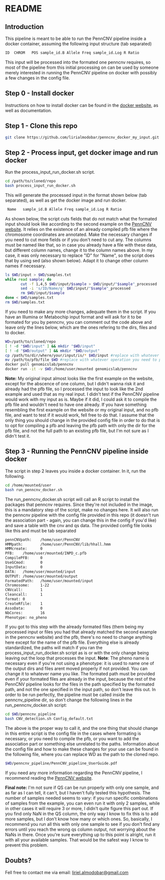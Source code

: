 
# README
## Introduction
This pipeline is meant to be able to run the PennCNV pipeline inside a docker container, assuming the following input structure (tab separated)
```sh
ID  CHROM   POS sample_id.B Allele Freq sample_id.Log R Ratio
```
This input will be processed into the formated one penncnv requires, so most of the pipeline from this initial processing on can be used by someone merely interested in running the PennCNV pipeline on docker with possibly a few changes in the config file.

## Step 0 - Install docker
Instructions on how to install docker can be found in the [docker website]("https://www.docker.com/"), as well as documentation.

## Step 1 - Clone this repo
```sh
git clone https://github.com/lirialmodobar/penncnv_docker_my_input.git
```

## Step 2 - Process input, get docker image and run docker
Run the process_input_run_docker.sh script.
```sh
cd /path/to/cloned/repo
bash process_input_run_docker.sh 
```
This will generate the processed input in the format shown below (tab separated), as well as get the docker image and run docker.
```sh
 Name   sample_id.B Allele Freq sample_id.Log R Ratio
```
As shown below, the script cuts fields that do not match what the formated input should look like according to the second example on the [PennCNV website](https://penncnv.openbioinformatics.org/en/latest/user-guide/input/). It relies on the existence of an already compiled pfb file where the chromosome coordinates are annotated. Make the necessary changes if you need to cut more fields or if you don't need to cut any. The columns must be named like that, so in case you already have a file with these data, but different column names, change it to the column names above. In my case, it was only necessary to replace "ID" for "Name", so the script does that by using sed (also shown below). Adapt it to change other column names if necessary.
```sh
ls $WD/input > $WD/samples.txt
while read sample; do
       cut -f 1,4,5 $WD/input/$sample > $WD/input/"$sample"_processed
       sed -i 's/ID/Name/g' $WD/input/"$sample"_processed
       rm $WD/input/$sample
done < $WD/samples.txt
rm $WD/samples.txt
```
If you need to make any more changes, adequate them in the script. If you have an Illumina or Metabochip input format and will ask for it to be formated for you by penncnv, you can comment out the code above and leave only the lines below, which are the ones refering to the dirs, files and to docker.
```sh
WD=/path/to/cloned/repo
[ ! -d "$WD/input" ] && mkdir "$WD/input"
[ ! -d "$WD/output" ] && mkdir "$WD/output"
cp /path/to/dir/where/your/input/is/* $WD/input #replace with whatever operation you need to put the samples in the input dir
mv /path/to/pfb/file $WD #replace with whatever operation you need to put the pfb file in the WD
docker pull genomicslab/penncnv
docker run -it -v $WD:/home/user/mounted genomicslab/penncnv
```
**Note:** My original input almost looks like the first example on the website, except for the abscence of one column, but I didn't wanna risk it and already had the pfb file, so I processed the input to look like the 2nd example and used that as my real input. I didn't test if the PennCNV pipeline would work with my input as is. Maybe if it did, I could ask it to compile the pfb file and wouldn't need to have one already. If you have something resembling the first example on the website or my original input, and no pfb file, and want to test if it would work, fell free to do that. I assume that the only thing you should change in the provided config file in order to do that is to opt for compiling a pfb and leaving the pfb path with only the dir for the pfb file, and not the full path to an existing pfb file, but I'm not sure as I didn't test it.

## Step 3 - Running the PennCNV pipeline inside docker
The script in step 2 leaves you inside a docker container. In it, run the following.
```sh
cd /home/mounted/user
bash run_penncnv_docker.sh 
```
The run_penncnv_docker.sh script will call an R script to install the packages that penncnv requires. Since they're not included in the image, this is a mandatory step of the script, make no changes here. It will also run the penncnv pipeline with the config file provided in this repo (it doesn't run the association part - again, you can change this in the config if you'd like) and save a table with the cnv and qs data.
The provided config file looks like this and must be tab separated
```sh
pennCNVpath:    /home/user/PennCNV
HMMpath:        /home/user/PennCNV/lib/hhall.hmm 
HMMcreate:      0
PFB:    /home/user/mounted/INPD_c.pfb
CompilePFB:     0
UseGCmod:       0       
InputData:      0
DATA:   /home/user/mounted/input
OUTPUT: /home/user/mounted/output
FormatedPath:   /home/user/mounted/input
Chromosome:     1-22
CNVcall:        1
Cleancall:      1
format: 0
CreateRfile:    1
AssoData:       0
NbCores:        16
Phenotype: no_pheno
```
If you got to this step with the already formated files (them being my processed input or files you had that already matched the second example in the penncnv website) and the pfb, there's no need to change anything here except for the name of the pfb file. Everything else is already standardized, the paths will match if you ran the process_input_run_docker.sh script as is or with the only change being leaving out the loop that processes the input. 
**Note**: The pheno name is necessary even if you're not using a phenotype: it is used to name one of the output dirs and files arent moved properly if not provided. You can change it to whatever name you like. The formated path must be provided even if your formated files are already in the input, because the rest of the PennCNV pipeline looks for the files in the path specified by the formated path, and not the one specified in the input path, so don't leave this out.
In order to be run perfectly, the pipeline must be called inside the penncnv_pipeline dir, so don't change the following lines in the run_penncnv_docker.sh script:
```sh
cd $WD/penncnv_pipeline
bash CNV_detection.sh Config_default.txt
```
The above is the proper way to call it, and the one thing that should change in this entire script is the config file in the cases where formating is necessary, or you need to compile the pfb, or you want to add the association part or something else unrelated to the paths. Information about the config file and how to make these changes for your use can be found in the following file, where you can replace WD as the path to the cloned repo.
```sh
$WD/penncnv_pipeline/PennCNV_pipeline_UserGuide.pdf
```
If you need any more information regarding the PennCNV pipeline, I recommend reading the [PennCNV website](https://penncnv.openbioinformatics.org/en/latest/user-guide/input/).

**Final note:** I'm not sure if QS can be run properly with only one sample, and as far as I can tell, it can't, but I haven't fully tested this hypothesis. The number of samples needed seems to vary: if you run specific combinations of samples from the example, you can even run it with only 2 samples, while in other cases it will require 3 or more, I didn't quite figure this part out.  If you find only NaN in the QS column, the only way I know to fix this is to add more samples, but I don't know how many or which ones. So, basically, I recommend you run all this with only one sample to see if you don't find any errors until you reach the wrong qs column output, not worrying about the NaNs in there. Once you're sure everything up to this point is alright, run it with all your available samples. That would be the safest way I know to prevent this problem.

## Doubts?
Fell free to contact me via email: liriel.almodobar@gmail.com
